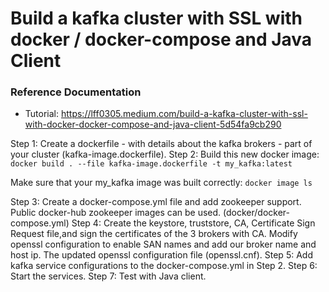 # Build a kafka cluster with SSL with docker / docker-compose and Java Client

### Reference Documentation

* Tutorial: https://lff0305.medium.com/build-a-kafka-cluster-with-ssl-with-docker-docker-compose-and-java-client-5d54fa9cb290

Step 1: Create a dockerfile - with details about the kafka brokers - part of your cluster (kafka-image.dockerfile).
Step 2: Build this new docker image: 
`docker build . --file kafka-image.dockerfile -t my_kafka:latest`

Make sure that your my_kafka image was built correctly:
`docker image ls`

Step 3: Create a docker-compose.yml file and add zookeeper support. Public docker-hub zookeeper images can be used. (docker/docker-compose.yml)
Step 4: Create the keystore, truststore, CA, Certificate Sign Request file,and sign the certificates of the 3 brokers with CA. Modify
openssl configuration to enable SAN names and add our broker name and host ip. The updated openssl configuration file (openssl.cnf).
Step 5: Add kafka service configurations to the docker-compose.yml in Step 2.
Step 6: Start the services.
Step 7: Test with Java client.